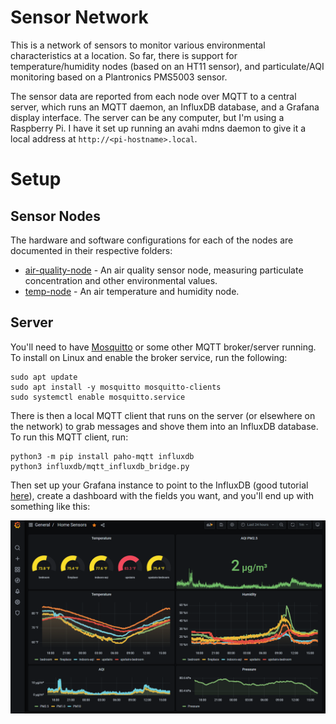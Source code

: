# Sensor Network
This is a network of sensors to monitor various environmental characteristics at a location. So far, there is support for temperature/humidity nodes (based on an HT11 sensor), and particulate/AQI monitoring based on a Plantronics PMS5003 sensor.

The sensor data are reported from each node over MQTT to a central server, which runs an MQTT daemon, an InfluxDB database, and a Grafana display interface. The server can be any computer, but I'm using a Raspberry Pi. I have it set up running an avahi mdns daemon to give it a local address at `http://<pi-hostname>.local`.

# Setup

## Sensor Nodes
The hardware and software configurations for each of the nodes are documented in their respective folders:
- [air-quality-node](air-quality-node/) - An air quality sensor node, measuring particulate concentration and other environmental values.
- [temp-node](temp-node/) - An air temperature and humidity node.

## Server
You'll need to have [Mosquitto](https://mosquitto.org/) or some other MQTT broker/server running. To install on Linux and enable the broker service, run the following:
```
sudo apt update
sudo apt install -y mosquitto mosquitto-clients
sudo systemctl enable mosquitto.service
```

There is then a local MQTT client that runs on the server (or elsewhere on the network) to grab messages and shove them into an InfluxDB database. To run this MQTT client, run:
```
python3 -m pip install paho-mqtt influxdb
python3 influxdb/mqtt_influxdb_bridge.py
```

Then set up your Grafana instance to point to the InfluxDB (good tutorial [here](https://grafana.com/docs/grafana/latest/getting-started/getting-started-influxdb/)), create a dashboard with the fields you want, and you'll end up with something like this:

<img src="docs/grafana.png" width="800px"/>
